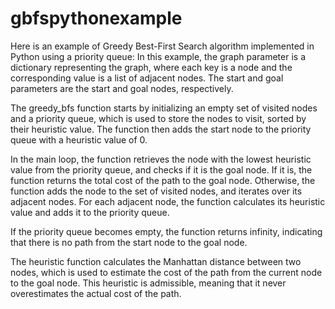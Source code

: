 # gbfspythonexample
Here is an example of Greedy Best-First Search algorithm implemented in Python using a priority queue:
In this example, the graph parameter is a dictionary representing the graph, where each key is a node and the corresponding value is a list of adjacent nodes. The start and goal parameters are the start and goal nodes, respectively.

The greedy_bfs function starts by initializing an empty set of visited nodes and a priority queue, which is used to store the nodes to visit, sorted by their heuristic value. The function then adds the start node to the priority queue with a heuristic value of 0.

In the main loop, the function retrieves the node with the lowest heuristic value from the priority queue, and checks if it is the goal node. If it is, the function returns the total cost of the path to the goal node. Otherwise, the function adds the node to the set of visited nodes, and iterates over its adjacent nodes. For each adjacent node, the function calculates its heuristic value and adds it to the priority queue.

If the priority queue becomes empty, the function returns infinity, indicating that there is no path from the start node to the goal node.

The heuristic function calculates the Manhattan distance between two nodes, which is used to estimate the cost of the path from the current node to the goal node. This heuristic is admissible, meaning that it never overestimates the actual cost of the path.
